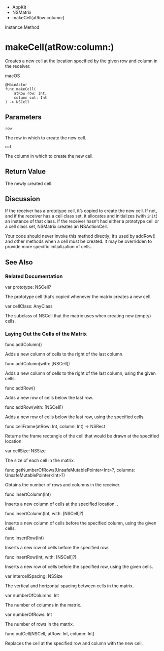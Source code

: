 

- AppKit
- NSMatrix
-  makeCell(atRow:column:) 

Instance Method

# makeCell(atRow:column:)

Creates a new cell at the location specified by the given row and column in the receiver.

macOS

``` source
@MainActor
func makeCell(
    atRow row: Int,
    column col: Int
) -> NSCell
```

## Parameters 

`row`  

The row in which to create the new cell.

`col`  

The column in which to create the new cell.

## Return Value

The newly created cell.

## Discussion

If the receiver has a prototype cell, it’s copied to create the new cell. If not, and if the receiver has a cell class set, it allocates and initializes (with `init`) an instance of that class. If the receiver hasn’t had either a prototype cell or a cell class set, NSMatrix creates an NSActionCell.

Your code should never invoke this method directly; it’s used by addRow() and other methods when a cell must be created. It may be overridden to provide more specific initialization of cells.

## See Also

### Related Documentation

var prototype: NSCell?

The prototype cell that’s copied whenever the matrix creates a new cell.

var cellClass: AnyClass

The subclass of NSCell that the matrix uses when creating new (empty) cells.

### Laying Out the Cells of the Matrix

func addColumn()

Adds a new column of cells to the right of the last column.

func addColumn(with: [NSCell])

Adds a new column of cells to the right of the last column, using the given cells.

func addRow()

Adds a new row of cells below the last row.

func addRow(with: [NSCell])

Adds a new row of cells below the last row, using the specified cells.

func cellFrame(atRow: Int, column: Int) -> NSRect

Returns the frame rectangle of the cell that would be drawn at the specified location.

var cellSize: NSSize

The size of each cell in the matrix.

func getNumberOfRows(UnsafeMutablePointer&lt;Int>?, columns: UnsafeMutablePointer&lt;Int>?)

Obtains the number of rows and columns in the receiver.

func insertColumn(Int)

Inserts a new column of cells at the specified location. .

func insertColumn(Int, with: [NSCell]?)

Inserts a new column of cells before the specified column, using the given cells.

func insertRow(Int)

Inserts a new row of cells before the specified row.

func insertRow(Int, with: [NSCell]?)

Inserts a new row of cells before the specified row, using the given cells.

var intercellSpacing: NSSize

The vertical and horizontal spacing between cells in the matrix.

var numberOfColumns: Int

The number of columns in the matrix.

var numberOfRows: Int

The number of rows in the matrix.

func putCell(NSCell, atRow: Int, column: Int)

Replaces the cell at the specified row and column with the new cell.

